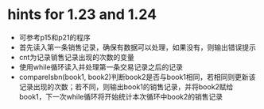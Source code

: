 # hints for 1.23 and 1.24

- 可参考p15和p21的程序
- 首先读入第一条销售记录，确保有数据可以处理，如果没有，则输出错误提示
- cnt为记录销售记录出现的次数的变量
- 使用while循环读入并处理第一条交易记录之后的记录
- compareIsbn(book1, book2)判断book2是否与book1相同，若相同则更新该记录出现的次数；若不同，则输出book1的销售记录，并将book2赋给book1，下一次while循环将开始统计本次循环中book2的销售记录
